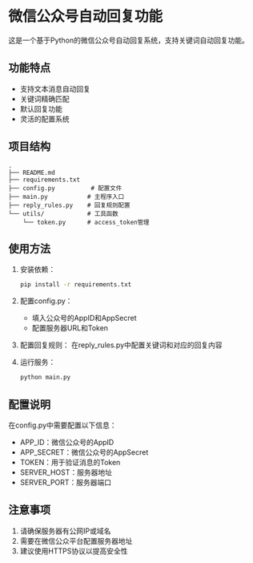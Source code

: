 # 微信公众号自动回复功能

这是一个基于Python的微信公众号自动回复系统，支持关键词自动回复功能。

## 功能特点
- 支持文本消息自动回复
- 关键词精确匹配
- 默认回复功能
- 灵活的配置系统

## 项目结构
```
.
├── README.md
├── requirements.txt
├── config.py          # 配置文件
├── main.py           # 主程序入口
├── reply_rules.py    # 回复规则配置
└── utils/            # 工具函数
    └── token.py      # access_token管理
```

## 使用方法
1. 安装依赖：
   ```bash
   pip install -r requirements.txt
   ```

2. 配置config.py：
   - 填入公众号的AppID和AppSecret
   - 配置服务器URL和Token

3. 配置回复规则：
   在reply_rules.py中配置关键词和对应的回复内容

4. 运行服务：
   ```bash
   python main.py
   ```

## 配置说明
在config.py中需要配置以下信息：
- APP_ID：微信公众号的AppID
- APP_SECRET：微信公众号的AppSecret
- TOKEN：用于验证消息的Token
- SERVER_HOST：服务器地址
- SERVER_PORT：服务器端口

## 注意事项
1. 请确保服务器有公网IP或域名
2. 需要在微信公众平台配置服务器地址
3. 建议使用HTTPS协议以提高安全性 